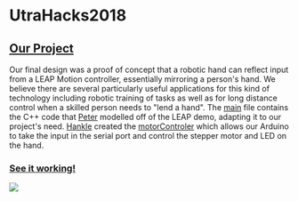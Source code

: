 # UtraHacks2018

##  [Our Project](https://devpost.com/software/iron-man-emulator)

Our final design was a proof of concept that a robotic hand can reflect input from a LEAP Motion controller, essentially mirroring a person's hand. We believe there are several particularly useful applications for this kind of technology including robotic training of tasks as well as for long distance control when a skilled person needs to "lend a hand". The [main](./main.cpp) file contains the C++ code that [Peter](https://github.com/petermaksymo) modelled off of the LEAP demo, adapting it to our project's need. [Hankle](https://github.com/AnonymousHankle) created the [motorControler](./motorControler.ino) which allows our Arduino to take the input in the serial port and control the stepper motor and LED on the hand.

### [See it working!](https://photos.app.goo.gl/kRqLDjHhnQDLqfXd9)

![](https://challengepost-s3-challengepost.netdna-ssl.com/photos/production/software_photos/000/716/701/datas/gallery.jpg)
